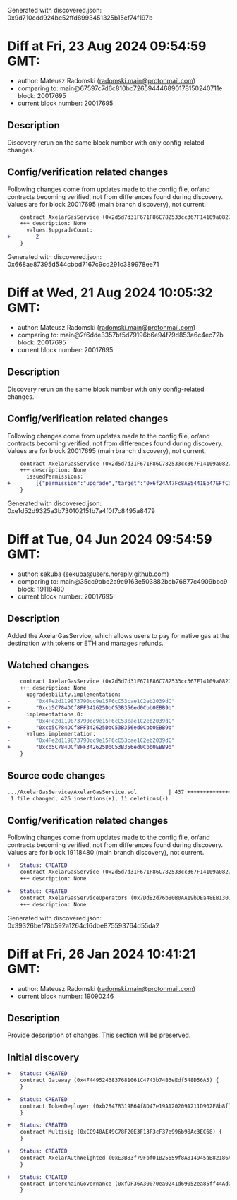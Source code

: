 Generated with discovered.json: 0x9d710cdd924be52ffd8993451325b15ef74f197b

# Diff at Fri, 23 Aug 2024 09:54:59 GMT:

- author: Mateusz Radomski (<radomski.main@protonmail.com>)
- comparing to: main@67597c7d6c810bc726594446890178150240711e block: 20017695
- current block number: 20017695

## Description

Discovery rerun on the same block number with only config-related changes.

## Config/verification related changes

Following changes come from updates made to the config file,
or/and contracts becoming verified, not from differences found during
discovery. Values are for block 20017695 (main branch discovery), not current.

```diff
    contract AxelarGasService (0x2d5d7d31F671F86C782533cc367F14109a082712) {
    +++ description: None
      values.$upgradeCount:
+        2
    }
```

Generated with discovered.json: 0x668ae87395d544cbbd7167c9cd291c389978ee71

# Diff at Wed, 21 Aug 2024 10:05:32 GMT:

- author: Mateusz Radomski (<radomski.main@protonmail.com>)
- comparing to: main@2f6dde3357bf5d79196b6e94f79d853a6c4ec72b block: 20017695
- current block number: 20017695

## Description

Discovery rerun on the same block number with only config-related changes.

## Config/verification related changes

Following changes come from updates made to the config file,
or/and contracts becoming verified, not from differences found during
discovery. Values are for block 20017695 (main branch discovery), not current.

```diff
    contract AxelarGasService (0x2d5d7d31F671F86C782533cc367F14109a082712) {
    +++ description: None
      issuedPermissions:
+        [{"permission":"upgrade","target":"0x6f24A47Fc8AE5441Eb47EFfC3665e70e69Ac3F05","via":[]}]
    }
```

Generated with discovered.json: 0xe1d52d9325a3b730102151b7a4f0f7c8495a8479

# Diff at Tue, 04 Jun 2024 09:54:59 GMT:

- author: sekuba (<sekuba@users.noreply.github.com>)
- comparing to: main@35cc9bbe2a9c9163e503882bcb76877c4909bbc9 block: 19118480
- current block number: 20017695

## Description

Added the AxelarGasService, which allows users to pay for native gas at the destination with tokens or ETH and manages refunds.

## Watched changes

```diff
    contract AxelarGasService (0x2d5d7d31F671F86C782533cc367F14109a082712) {
    +++ description: None
      upgradeability.implementation:
-        "0x4Fe2d119873790cc9e15F6cC53cae1C2eb2039dC"
+        "0xcb5C784DCf8FF342625DbC53B356ed0Cbb0EBB9b"
      implementations.0:
-        "0x4Fe2d119873790cc9e15F6cC53cae1C2eb2039dC"
+        "0xcb5C784DCf8FF342625DbC53B356ed0Cbb0EBB9b"
      values.implementation:
-        "0x4Fe2d119873790cc9e15F6cC53cae1C2eb2039dC"
+        "0xcb5C784DCf8FF342625DbC53B356ed0Cbb0EBB9b"
    }
```

## Source code changes

```diff
.../AxelarGasService/AxelarGasService.sol          | 437 ++++++++++++++++++++-
 1 file changed, 426 insertions(+), 11 deletions(-)
```

## Config/verification related changes

Following changes come from updates made to the config file,
or/and contracts becoming verified, not from differences found during
discovery. Values are for block 19118480 (main branch discovery), not current.

```diff
+   Status: CREATED
    contract AxelarGasService (0x2d5d7d31F671F86C782533cc367F14109a082712)
    +++ description: None
```

```diff
+   Status: CREATED
    contract AxelarGasServiceOperators (0x7DdB2d76b80B0AA19bDEa48EB1301182F4CeefbC)
    +++ description: None
```

Generated with discovered.json: 0x39326bef78b592a1264c16dbe875593764d55da2

# Diff at Fri, 26 Jan 2024 10:41:21 GMT:

- author: Mateusz Radomski (<radomski.main@protonmail.com>)
- current block number: 19090246

## Description

Provide description of changes. This section will be preserved.

## Initial discovery

```diff
+   Status: CREATED
    contract Gateway (0x4F4495243837681061C4743b74B3eEdf548D56A5) {
    }
```

```diff
+   Status: CREATED
    contract TokenDeployer (0xb28478319B64f8D47e19A120209A211D902F8b8f) {
    }
```

```diff
+   Status: CREATED
    contract Multisig (0xCC940AE49C78F20E3F13F3cF37e996b98Ac3EC68) {
    }
```

```diff
+   Status: CREATED
    contract AxelarAuthWeighted (0xE3B83f79Fbf01B25659f8A814945aB82186A8AD0) {
    }
```

```diff
+   Status: CREATED
    contract InterchainGovernance (0xfDF36A30070ea0241d69052ea85ff44Ad0476a66) {
    }
```
